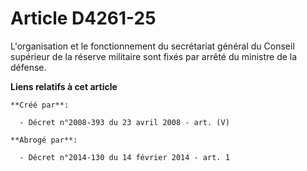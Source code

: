 # Article D4261-25

L'organisation et le fonctionnement du secrétariat général du Conseil supérieur de la réserve militaire sont fixés par arrêté
du ministre de la défense.

**Liens relatifs à cet article**

	**Créé par**:

	  - Décret n°2008-393 du 23 avril 2008 - art. (V)

	**Abrogé par**:

	  - Décret n°2014-130 du 14 février 2014 - art. 1
